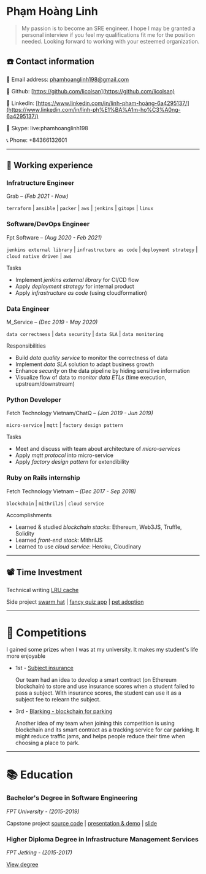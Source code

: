 # Phạm Hoàng Linh

> My passion is to become an SRE engineer. I hope I may be granted a personal interview if you feel my qualifications fit me for the position needed. Looking forward to working with your esteemed organization.

## ☎️ Contact information

📧 Email address: phamhoanglinh198@gmail.com

🔗 Github: [https://github.com/licolsan](https://github.com/licolsan)

🔗 LinkedIn: [https://www.linkedin.com/in/linh-phạm-hoàng-6a4295137/](https://www.linkedin.com/in/linh-ph%E1%BA%A1m-ho%C3%A0ng-6a4295137/)

🔗 Skype: live:phamhoanglinh198

📞 Phone: +84366132601

---

## 📜 Working experience

### Infratructure Engineer

Grab *– (Feb 2021 - Now)*

`terraform` | `ansible` | `packer` | `aws` | `jenkins` | `gitops` | `linux`

### Software/DevOps Engineer

Fpt Software *– (Aug 2020 - Feb 2021)*

`jenkins external library` | `infrastructure as code` | `deployment strategy` | `cloud native driven` | `aws` 

Tasks

- Implement *jenkins external library* for CI/CD flow
- Apply *deployment strategy* for internal product
- Apply *infrastructure as code* (using cloudformation)

### Data Engineer

M_Service *– (Dec 2019 - May 2020)*

`data correctness` | `data security` | `data SLA` | `data monitoring`

Responsibilities

- Build *data quality service* to monitor the correctness of data
- Implement *data SLA* solution to adapt business growth
- Enhance *security* on the data pipeline by hiding sensitive information
- Visualize flow of data to *monitor data ETLs* (time execution, upstream/downstream)

### Python Developer

Fetch Technology Vietnam/ChatQ *– (Jan 2019 - Jun 2019)*

`micro-service` | `mqtt` | `factory design pattern`

Tasks

- Meet and discuss with team about architecture of *micro-services*
- Apply *mqtt protocol* into micro-service
- Apply *factory design pattern* for extendibility

### Ruby on Rails internship

Fetch Technology Vietnam *– (Dec 2017 - Sep 2018)*

`blockchain` | `mithrilJS` | `cloud service`

Accomplishments

- Learned & studied *blockchain stacks*: Ethereum, Web3JS, Truffle, Solidity
- Learned *front-end stack*: MithrilJS
- Learned to use *cloud service*: Heroku, Cloudinary

---

## 📽️ Time Investment

Technical writing [LRU cache](https://blog-of-pet.netlify.app/vi/algorithm/lru-cache/)

Side project [swarm hat](https://github.com/licolsan/swarm-hat) | [fancy quiz app](https://github.com/licolsan/quiz-vue) | [pet adoption](https://github.com/licolsan/adopt-pets-vue)

---

# 🏁 Competitions

I gained some prizes when I was at my university. It makes my student's life more enjoyable

- 1st   - [Subject insurance](https://drive.google.com/file/d/1wZhKpykA40i22iiJqQasA9fLFra-HQY3/view?usp=sharing)

    Our team had an idea to develop a smart contract (on Ethereum blockchain) to store and use insurance scores when a student failed to pass a subject. With insurance scores, the student can use it as a subject fee to relearn the subject.

- 3rd - [Blarking - blockchain for parking](https://www.facebook.com/intek.edu.vn/posts/2311022035840186)

    Another idea of my team when joining this competition is using blockchain and its smart contract as a tracking service for car parking. It might reduce traffic jams, and helps people reduce their time when choosing a place to park. 

---

# 📚 Education

### **Bachelor's Degree in Software Engineering**

*FPT University - (2015-2019)*

Capstone project [source code](https://github.com/fuchain/librarian-module) | [presentation & demo](https://drive.google.com/file/d/1NdZ5bIbGAVdoyE40arx6FGZryRPqUllq/view) | [slide](https://drive.google.com/file/d/1S4xOiMj-RgL_aUxDJvmEEm0GaJPzSGG_/view)

### Higher Diploma Degree in Infrastructure Management Services

*FPT Jetking - (2015-2017)*

[View degree](https://drive.google.com/file/d/1GQ_S7Wl5uGSXW2wtq-6h4M5BUUzKKirr/view?usp=sharing)
